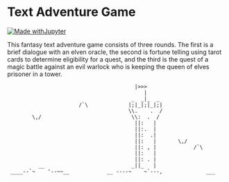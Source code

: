 # Text Adventure Game

[![Made withJupyter](https://img.shields.io/badge/Made%20with-Jupyter-orange?style=for-the-badge&logo=Jupyter)](https://jupyter.org/try)


This fantasy text adventure game consists of three rounds. The first is a brief dialogue with an elven oracle, the second is fortune telling using tarot cards to determine eligibility for a quest, and the third is the quest of a magic battle against an evil warlock who is keeping the queen of elves prisoner in a tower.

                                             |>>>
                                                |
                                            _  _|_  _
                           /`\             |;|_|;|_|;|
                                           \\.    .  /
            \,/                             \\:  .  /
                                             ||:   |
                                             ||:.  |
                                             ||:  .|
                                             ||:   |       \,/
                                             ||: , |            /`\
                                             ||:   |
                                             ||: . |
              __                            _||_   |
     ____--`~    '--~~__            __ ----~    ~`---,              ___

